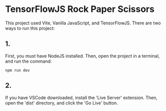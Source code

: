 # TensorFlowJS Rock Paper Scissors

This project used Vite, Vanilla JavaScript, and TensorFlowJS. 
There are two ways to run this project:
## 1. 
First, you must have NodeJS installed. Then, open the project in a terminal, and run the command:
```
npm run dev
```

## 2.
If you have VSCode downloaded, install the 'Live Server' extension. Then, open the 'dist' directory, and click the 'Go Live' button.
